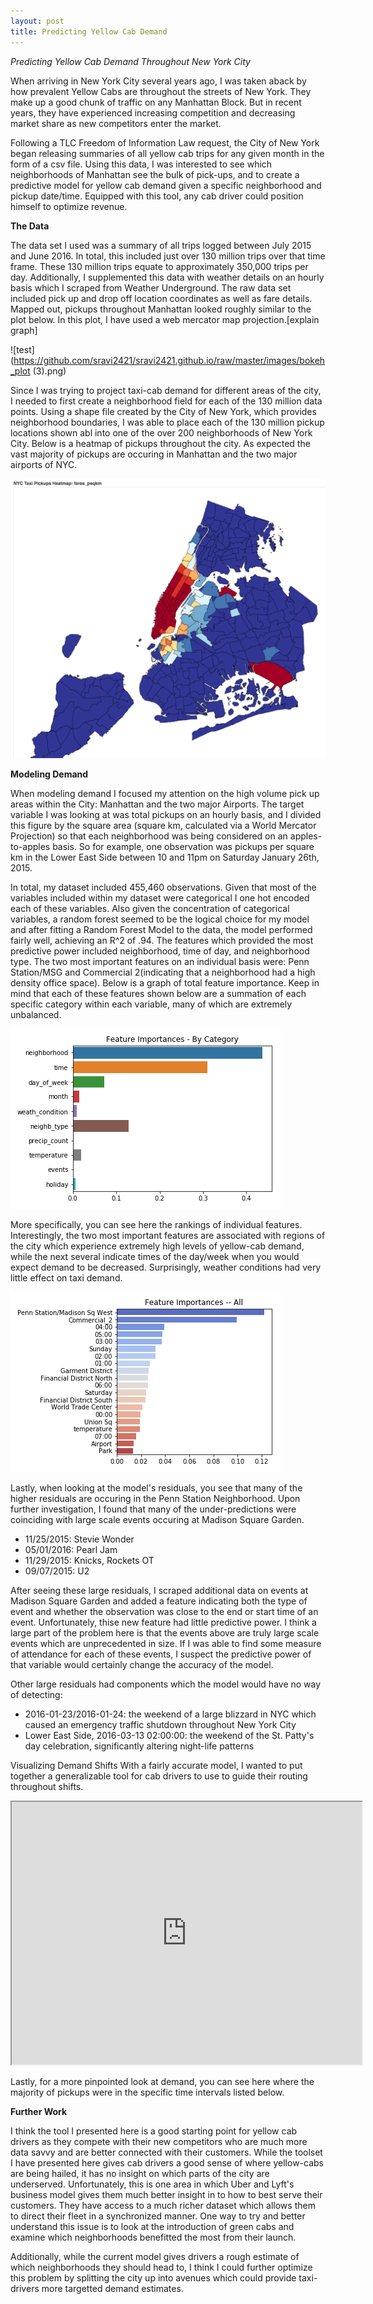 ```yaml
---
layout: post    
title: Predicting Yellow Cab Demand
---
```


*Predicting Yellow Cab Demand Throughout New York City* 

When arriving in New York City several years ago, I was taken aback by how prevalent Yellow Cabs are throughout the streets of New York. They make up a good chunk of traffic on any Manhattan Block. But in recent years, they have experienced increasing competition and decreasing market share as new competitors enter the market.

Following a TLC Freedom of Information Law request, the City of New York began releasing summaries of all yellow cab trips for any given month in the form of a csv file. Using this data, I was interested to see which neighborhoods of Manhattan see the bulk of pick-ups, and to create a predictive model for yellow cab demand given a specific neighborhood and pickup date/time. Equipped with this tool, any cab driver could position himself to optimize revenue.

**The Data**

The data set I used was a summary of all trips logged between July 2015 and June 2016. In total, this included just over 130 million trips over that time frame. These 130 million trips equate to approximately 350,000 trips per day. Additionally, I supplemented this data with weather details on an hourly basis which I scraped from Weather Underground. The raw data set included pick up and drop off location coordinates as well as fare details. Mapped out, pickups throughout Manhattan looked roughly similar to the plot below.  In this plot, I have used a web mercator map projection.[explain graph]

![test](https://github.com/sravi2421/sravi2421.github.io/raw/master/images/bokeh_plot (3).png)

Since I was trying to project taxi-cab demand for different areas of the city, I needed to first create a neighborhood field for each of the 130 million data points.  Using a shape file created by the City of New York, which provides neighborhood boundaries, I was able to place each of the 130 million pickup locations shown abl into one of the over 200 neighborhoods of New York City.  Below is a heatmap of pickups throughout the city.  As expected the vast majority of pickups are occuring in Manhattan and the two major airports of NYC.

![test](https://github.com/sravi2421/sravi2421.github.io/raw/master/images/heat_map_yellows.png)

**Modeling Demand**

When modeling demand I focused my attention on the high volume pick up areas within the City: Manhattan and the two major Airports. The target variable I was looking at was total pickups on an hourly basis, and I divided this figure by the square area (square km, calculated via a World Mercator Projection) so that each neighborhood was being considered on an apples-to-apples basis. So for example, one observation was pickups per square km in the Lower East Side between 10 and 11pm on Saturday January 26th, 2015. 

In total, my dataset included 455,460 observations.  Given that most of the variables included within my dataset were categorical I one hot encoded each of these variables. Also given the concentration of categorical variables, a random forest seemed to be the logical choice for my model and after fitting a Random Forest Model to the data, the model performed fairly well, achieving an R^2 of .94.  The features which provided the most predictive power included neighborhood, time of day, and neighborhood type. The two most important features on an individual basis were: Penn Station/MSG and Commercial 2(indicating that a neighborhood had a high density office space). Below is a graph of total feature importance. Keep in mind that each of these features shown below are a summation of each specific category within each variable, many of which are extremely unbalanced. 

![test](https://github.com/sravi2421/sravi2421.github.io/raw/master/images/Feature_importances_categorical.png)

More specifically, you can see here the rankings of individual features.  Interestingly, the two most important features are associated with regions of the city which experience extremely high levels of yellow-cab demand, while the next several indicate times of the day/week when you would expect demand to be decreased.  Surprisingly, weather conditions had very little effect on taxi demand.

![test](https://github.com/sravi2421/sravi2421.github.io/raw/master/images/feature_importances_all.png)

Lastly, when looking at the model's residuals, you see that many of the higher residuals are occuring in the Penn Station Neighborhood.  Upon further investigation, I found that many of the under-predictions were coinciding with large scale events occuring at Madison Square Garden.

-  11/25/2015: Stevie Wonder
-  05/01/2016: Pearl Jam
-  11/29/2015: Knicks, Rockets OT 
-  09/07/2015: U2

After seeing these large residuals, I scraped additional data on events at Madison Square Garden and added a feature indicating both the type of event and whether the observation was close to the end or start time of an event. Unfortunately, thise new feature had little predictive power. I think a large part of the problem here is that the events above are truly large scale events which are unprecedented in size.  If I was able to find some measure of attendance for each of these events, I suspect the predictive power of that variable would certainly change the accuracy of the model.

Other large residuals had components which the model would have no way of detecting:
- 2016-01-23/2016-01-24: the weekend of a large blizzard in NYC which caused an emergency traffic shutdown throughout New York City
- Lower East Side, 2016-03-13 02:00:00: the weekend of the St. Patty's day celebration, significantly altering night-life patterns


Visualizing Demand Shifts
With a fairly accurate model, I wanted to put together a generalizable tool for cab drivers to use to guide their routing throughout shifts. 

<iframe width="560" height="420" src="http://www.youtube.com/embed/oHg5SJYRHA0?color=white&theme=light"></iframe>

Lastly, for a more pinpointed look at demand, you can see here where the majority of pickups were in the specific time intervals listed below.


**Further Work**

I think the tool I presented here is a good starting point for yellow cab drivers as they compete with their new competitors who are much more data savvy and are better connected with their customers. While the toolset I have presented here gives cab drivers a good sense of where yellow-cabs are being hailed, it has no insight on which parts of the city are underserved. Unfortunately, this is one area in which Uber and Lyft's business model gives them much better insight in to how to best serve their customers. They have access to a much richer dataset which allows them to direct their fleet in a synchronized manner. One way to try and better understand this issue is to look at the introduction of green cabs and examine which neighborhoods benefitted the most from their launch.

Additionally, while the current model gives drivers a rough estimate of which neighborhoods they should head to, I think I could further optimize this problem by splitting the city up into avenues which could provide taxi-drivers more targetted demand estimates. 
